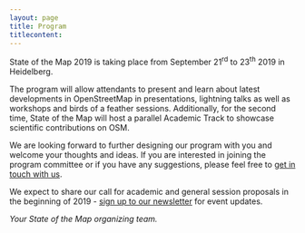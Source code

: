 ```yaml
---
layout: page
title: Program
titlecontent:
---
```


State of the Map <span class="numeral">2019</span> is taking place from September <span class="numeral">21</span><sup>rd</sup> to <span class="numeral">23</span><sup>th</sup> <span class="numeral">2019</span> in Heidelberg.

<!--
We are looking forward to designing a program with you - the OpenStreetMap community. Expect a call for session proposals to go out soon - <a href="{{site.baseurl}}/#newsletter">sign up for event updates</a> to get a notification.

For the second time, State of the Map will have a parallel Academic Track to showcase scientific contributions on OSM.
-->

The program will allow attendants to present and learn about latest developments in OpenStreetMap in presentations, lightning talks as well as workshops and birds of a feather sessions. Additionally, for the second time, State of the Map will host a parallel Academic Track to showcase scientific contributions on OSM.

We are looking forward to further designing our program with you and welcome your thoughts and ideas. If you are interested in joining the program committee or if you have any suggestions, please feel free to <a href="sotm@openstreetmap.org">get in touch with us</a>.

We expect to share our call for academic and general session proposals in the beginning of <span class="numeral">2019</span> - <a href="{{site.baseurl}}/#newsletter">sign up to our newsletter</a> for event updates.


*Your State of the Map organizing team.*
